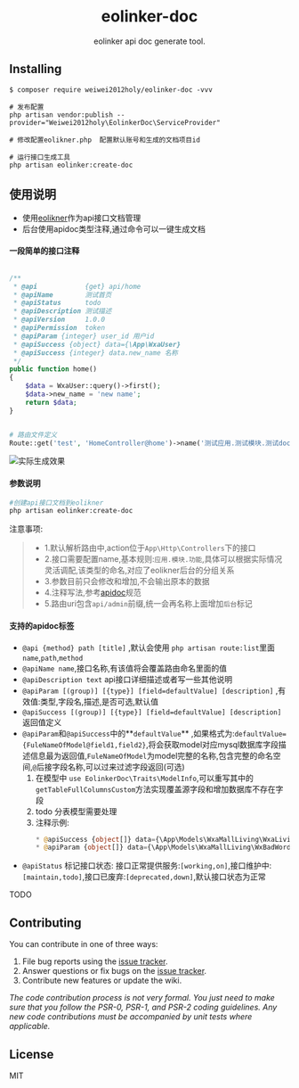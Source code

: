 <h1 align="center"> eolinker-doc </h1>

<p align="center"> eolinker api doc generate tool.</p>


## Installing

```shell
$ composer require weiwei2012holy/eolinker-doc -vvv

# 发布配置
php artisan vendor:publish --provider="Weiwei2012holy\EolinkerDoc\ServiceProvider"

# 修改配置eolikner.php  配置默认账号和生成的文档项目id

# 运行接口生成工具
php artisan eolinker:create-doc     

```


## 使用说明

+ 使用[eolikner](https://eolinker.yidejia.com)作为api接口文档管理
+ 后台使用apidoc类型注释,通过命令可以一键生成文档


#### 一段简单的接口注释
```php

/**
 * @api            {get} api/home
 * @apiName        测试首页
 * @apiStatus      todo
 * @apiDescription 测试描述
 * @apiVersion     1.0.0
 * @apiPermission  token
 * @apiParam {integer} user_id 用户id
 * @apiSuccess {object} data={\App\WxaUser}
 * @apiSuccess {integer} data.new_name 名称
 */
public function home()
{
    $data = WxaUser::query()->first();
    $data->new_name = 'new name';
    return $data;
}


# 路由文件定义
Route::get('test', 'HomeController@home')->name('测试应用.测试模块.测试doc-composer');

```
![实际生成效果](http://wx-static.yidejia.com/15677730325b32fa3acddec83fa347798a885dfc6b)

#### 参数说明


```bash
#创建api接口文档到eolikner
php artisan eolinker:create-doc               
```
注意事项:
> + 1.默认解析路由中,action位于`App\Http\Controllers`下的接口
> + 2.接口需要配置name,基本规则:`应用.模块.功能`,具体可以根据实际情况灵活调配,该类型的命名,对应了eolikner后台的分组关系
> + 3.参数目前只会修改和增加,不会输出原本的数据
> + 4.注释写法,参考[apidoc](http://apidocjs.com/#param-api-param)规范
> + 5.路由uri包含`api/admin`前缀,统一会再名称上面增加`后台`标记

#### 支持的apidoc标签

+ `@api {method} path [title]` ,默认会使用 `php artisan route:list`里面`name`,`path`,`method`
+ `@apiName name`,接口名称,有该值将会覆盖路由命名里面的值
+ `@apiDescription text` api接口详细描述或者写一些其他说明
+ `@apiParam [(group)] [{type}] [field=defaultValue] [description]` ,有效值:类型,字段名,描述,是否可选,默认值
+ `@apiSuccess [(group)] [{type}] [field=defaultValue] [description]` 返回值定义
+ `@apiParam`和`@apiSuccess`中的**`defaultValue`** ,如果格式为:`defaultValue={FuleNameOfModel@field1,field2}`,将会获取model对应mysql数据库字段描述信息最为返回值,`FuleNameOfModel`为model完整的名称,包含完整的命名空间,`@`后接字段名称,可以过来过滤字段返回(可选)
    1. 在模型中 `use EolinkerDoc\Traits\ModelInfo`,可以重写其中的`getTableFullColumnsCustom`方法实现覆盖源字段和增加数据库不存在字段
    2. todo 分表模型需要处理
    3. 注释示例:
        ```php
        * @apiSuccess {object[]} data={\App\Models\WxaMallLiving\WxaLivingComment} 评论数据
        * @apiParam {object[]} data={\App\Models\WxaMallLiving\WxBadWord} 
        ```
+ `@apiStatus` 标记接口状态: 接口正常提供服务:`[working,on]`,接口维护中:`[maintain,todo]`,接口已废弃:`[deprecated,down]`,默认接口状态为正常




TODO

## Contributing

You can contribute in one of three ways:

1. File bug reports using the [issue tracker](https://github.com/vendor/eolinker-doc/issues).
2. Answer questions or fix bugs on the [issue tracker](https://github.com/vendor/eolinker-doc/issues).
3. Contribute new features or update the wiki.

_The code contribution process is not very formal. You just need to make sure that you follow the PSR-0, PSR-1, and PSR-2 coding guidelines. Any new code contributions must be accompanied by unit tests where applicable._

## License

MIT